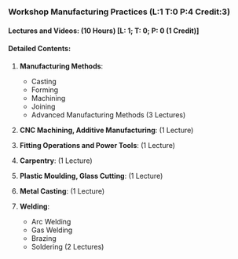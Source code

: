 

### Workshop Manufacturing Practices (L:1 T:0 P:4 Credit:3)

#### Lectures and Videos: (10 Hours) [L: 1; T: 0; P: 0 (1 Credit)]

#### Detailed Contents:
1. **Manufacturing Methods**:
   - Casting
   - Forming
   - Machining
   - Joining
   - Advanced Manufacturing Methods
   (3 Lectures)

2. **CNC Machining, Additive Manufacturing**:
   (1 Lecture)

3. **Fitting Operations and Power Tools**:
   (1 Lecture)

4. **Carpentry**:
   (1 Lecture)

5. **Plastic Moulding, Glass Cutting**:
   (1 Lecture)

6. **Metal Casting**:
   (1 Lecture)

7. **Welding**:
   - Arc Welding
   - Gas Welding
   - Brazing
   - Soldering
   (2 Lectures)
